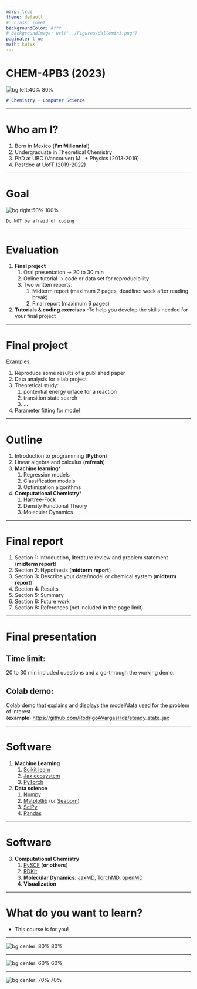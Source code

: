 ```yaml
---
marp: true
theme: default
# _class: invet
backgroundColor: #fff
# backgroundImage: url('../Figures/dallemini.png')
paginate: true
math: katex
---
```

<!-- # https://marp.app/ -->

<style>
section { 
    font-size: 30px; 
}
img[alt~="center"] {
  display: block;
  margin: 0 auto;
}
</style>
<style scoped>section { font-size: 30px; }</style>



# **CHEM-4PB3 (2023)**
![bg left:40% 80%](/Users/ravh011/Documents/McMaster/Courses/CHEM_4PB3_2022/Course_Notes/Figures/homo_lumo_smile3.gif)

```markdown
# Chemistry + Computer Science
```

---

# Who am I?

1. Born in Mexico (**I'm Millennial**)
2. Undergraduate in Theoretical Chemistry
3. PhD at UBC (Vancouver) ML + Physics (2013-2019)
4. Postdoc at UofT (2019-2022)
---

# Goal
![bg right:50% 100%](/Users/ravh011/Documents/McMaster/Courses/CHEM_4PB3_2022/Course_Notes/Figures/twt.png)

```markdown
Do NOT be afraid of coding
```
---

# Evaluation

1. **Final project**
   1. Oral presentation $\to$ 20 to 30 min
   2. Online tutorial $\to$ code or data set for reproducibility
   3. Two written reports:
        1. Midterm report (maximum 2 pages, deadline: week after reading break)
        2. Final report (maximum 6 pages)
2. **Tutorials & coding exercises**
  -To help you develop the skills needed for your final project

---

# Final project

Examples,
   1. Reproduce some results of a published paper
   2. Data analysis for a lab project
   3. Theoretical study: 
      1. pontential energy urface for a reaction
      2. transition state search
      3. ...
   4. Parameter fitting for model

---

# Outline
1. Introduction to programming (**Python**)
2. Linear algebra and calculus (**refresh**)
3. **Machine learning*** 
   1. Regression models
   2. Classification models
   3. Optimization algorithms
4. **Computational Chemistry***
   1. Hartree-Fock
   2. Density Functional Theory
   3. Molecular Dynamics


<!--_footer: 'Tentative topics'-->

---
# Final report
1. Section 1: Introduction, literature review and problem statement (**midterm report**)
2. Section 2: Hypothesis (**midterm report**)
3. Section 3: Describe your data/model or chemical system  (**midterm report**)
4. Section 4: Results
5. Section 5: Summary
6. Section 6: Future work
7. Section 8: References (not included in the page limit)

<!--_footer: '4 to 6 page limit'-->

---
# Final presentation 

## Time limit: 
20 to 30 min included questions and a go-through the working demo.

## Colab demo: 
Colab demo that explains and displays the model/data used for the problem of interest.\
(**example**) https://github.com/RodrigoAVargasHdz/steady_state_jax

---

# Software
1. **Machine Learning**
   1. [Scikit learn](https://scikit-learn.org)
   2. [Jax ecosystem](https://jax.readthedocs.io/en/latest/)
   3. [PyTorch](https://pytorch.org)
2. **Data science**
   1. [Numpy](https://numpy.org/)
   2. [Matplotlib](https://matplotlib.org/) (or [Seaborn](https://seaborn.pydata.org/))
   3. [SciPy](https://docs.scipy.org/doc/scipy/index.html)
   4. [Pandas](https://pandas.pydata.org/)

---
# Software
3. **Computational Chemistry**
   1. [PySCF](https://pyscf.org) (**or others**)
   2. [RDKit](https://www.rdkit.org/docs/index.html)
   3. **Molecular Dynamics**: [JaxMD](https://jax-md.readthedocs.io/en/main/), [TorchMD](https://github.com/torchmd/torchmd), [openMD](https://openmd.org/)
   4. **Visualization**

---

# **What do you want to learn?**

* This course is for you!

---

![bg center: 80% 80%](/Users/ravh011/Documents/McMaster/Courses/CHEM_4PB3_2022/Course_Notes/Figures/ChatGPT1.png)

---

![bg center: 60% 60%](/Users/ravh011/Documents/McMaster/Courses/CHEM_4PB3_2022/Course_Notes/Figures/ChatGPT2.png)


---

![bg center: 70% 70%](/Users/ravh011/Documents/McMaster/Courses/CHEM_4PB3_2022/Course_Notes/Figures/books.png)

